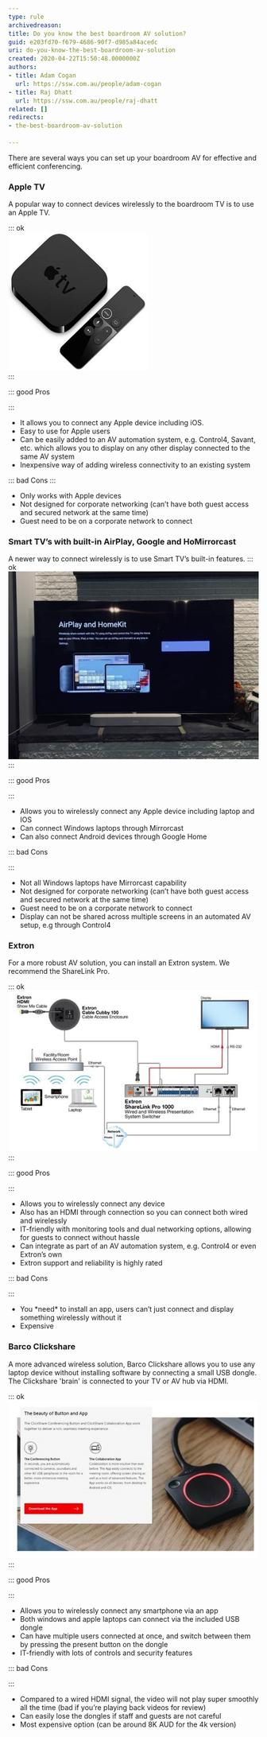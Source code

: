 ```yaml
---
type: rule
archivedreason: 
title: Do you know the best boardroom AV solution?
guid: e203fd70-f679-4686-90f7-d985a84acedc
uri: do-you-know-the-best-boardroom-av-solution
created: 2020-04-22T15:50:48.0000000Z
authors:
- title: Adam Cogan
  url: https://ssw.com.au/people/adam-cogan
- title: Raj Dhatt
  url: https://ssw.com.au/people/raj-dhatt
related: []
redirects:
- the-best-boardroom-av-solution

---
```


There are several ways you can set up your boardroom AV for effective and efficient conferencing.

<!--endintro-->

### Apple TV


A popular way to connect devices wirelessly to the boardroom TV is to use an Apple TV.

::: ok  
![Figure: Apple TV with remote](appletv.jpg)  
:::  


::: good
Pros

:::




* It allows you to connect any Apple device including iOS.
* Easy to use for Apple users
* Can be easily added to an AV automation system, e.g. Control4, Savant, etc. which allows you to display on any other display connected to the same AV system
* Inexpensive way of adding wireless connectivity to an existing system



::: bad
Cons
:::


* Only works with Apple devices
* Not designed for corporate networking (can’t have both guest access and secured network at the same time)
* Guest need to be on a corporate network to connect


### Smart TV’s with built-in AirPlay, Google and HoMirrorcast
A newer way to connect wirelessly is to use Smart TV’s built-in features.
::: ok  
![Figure: Samsung Smart TV with built-in AirPlay](smarttv.jpg)  
:::  


::: good
Pros

:::


* Allows you to wirelessly connect any Apple device including laptop and IOS
* Can connect Windows laptops through Mirrorcast
* Can also connect Android devices through Google Home



::: bad
Cons

:::


* Not all Windows laptops have Mirrorcast capability
* Not designed for corporate networking (can’t have both guest access and secured network at the same time)
* Guest need to be on a corporate network to connect
* Display can not be shared across multiple screens in an automated AV setup, e.g through Control4


### Extron


For a more robust AV solution, you can install an Extron system. We recommend the ShareLink Pro.

::: ok  
![Figure: Extron ShareLink Pro 1000 diagram](extron.jpg)  
:::  


::: good
Pros

:::


* Allows you to wirelessly connect any device
* Also has an HDMI through connection so you can connect both wired and wirelessly
* IT-friendly with monitoring tools and dual networking options, allowing for guests to connect without hassle
* Can integrate as part of an AV automation system, e.g. Control4 or even Extron’s own
* Extron support and reliability is highly rated



::: bad
Cons

:::


* You \*need\* to install an app, users can’t just connect and display something wirelessly without it
* Expensive


### Barco Clickshare


A more advanced wireless solution, Barco Clickshare allows you to use any laptop device without installing software by connecting a small USB dongle. The Clickshare 'brain' is connected to your TV or AV hub via HDMI.

::: ok  
![Figure: Barco USB dongle for the laptop, or an app for your smartphone](barcousb.jpg)  
:::  


::: good
Pros

:::


* Allows you to wirelessly connect any smartphone via an app
* Both windows and apple laptops can connect via the included USB dongle
* Can have multiple users connected at once, and switch between them by pressing the present button on the dongle
* IT-friendly with lots of controls and security features



::: bad
Cons

:::


* Compared to a wired HDMI signal, the video will not play super smoothly all the time (bad if you’re playing back videos for review)
* Can easily lose the dongles if staff and guests are not careful
* Most expensive option (can be around 8K AUD for the 4k version)
